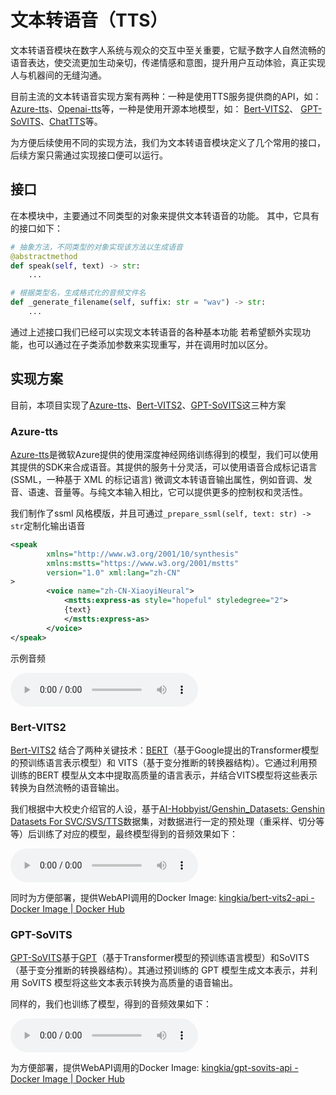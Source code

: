# 文本转语音（TTS）

文本转语音模块在数字人系统与观众的交互中至关重要，它赋予数字人自然流畅的语音表达，使交流更加生动亲切，传递情感和意图，提升用户互动体验，真正实现人与机器间的无缝沟通。

目前主流的文本转语音实现方案有两种：一种是使用TTS服务提供商的API，如： [Azure-tts](https://learn.microsoft.com/zh-cn/azure/ai-services/speech-service/index-text-to-speech)、[Openai-tts](https://platform.openai.com/docs/guides/text-to-speech)等，一种是使用开源本地模型，如：
 [Bert-VITS2](https://github.com/fishaudio/Bert-VITS2)、
 [GPT-SoVITS](https://github.com/RVC-Boss/GPT-SoVITS)、[ChatTTS](https://github.com/2noise/ChatTTS?tab=readme-ov-file)等。

为方便后续使用不同的实现方法，我们为文本转语音模块定义了几个常用的接口，后续方案只需通过实现接口便可以运行。

## 接口

在本模块中，主要通过不同类型的对象来提供文本转语音的功能。
其中，它具有的接口如下：

```python
# 抽象方法，不同类型的对象实现该方法以生成语音
@abstractmethod
def speak(self, text) -> str:
    ...

# 根据类型名，生成格式化的音频文件名
def _generate_filename(self, suffix: str = "wav") -> str:
    ...
```

通过上述接口我们已经可以实现文本转语音的各种基本功能
若希望额外实现功能，也可以通过在子类添加参数来实现重写，并在调用时加以区分。

## 实现方案
目前，本项目实现了[Azure-tts](https://learn.microsoft.com/zh-cn/azure/ai-services/speech-service/index-text-to-speech)、[Bert-VITS2](https://github.com/fishaudio/Bert-VITS2)、[GPT-SoVITS](https://github.com/RVC-Boss/GPT-SoVITS)这三种方案
### Azure-tts

[Azure-tts](https://learn.microsoft.com/zh-cn/azure/ai-services/speech-service/index-text-to-speech)是微软Azure提供的使用深度神经网络训练得到的模型，我们可以使用其提供的SDK来合成语音。其提供的服务十分灵活，可以使用语音合成标记语言 (SSML，一种基于 XML 的标记语言) 微调文本转语音输出属性，例如音调、发音、语速、音量等。与纯文本输入相比，它可以提供更多的控制权和灵活性。

我们制作了ssml 风格模版，并且可通过`_prepare_ssml(self, text: str) -> str`定制化输出语音
```xml
<speak 
        xmlns="http://www.w3.org/2001/10/synthesis"
        xmlns:mstts="https://www.w3.org/2001/mstts"
        version="1.0" xml:lang="zh-CN"
>
        <voice name="zh-CN-XiaoyiNeural">
            <mstts:express-as style="hopeful" styledegree="2">
            {text}
            </mstts:express-as>
        </voice>
</speak>
```

示例音频

<audio controls>
    <source src="audios/Azure-TTS.wav" type="audio/wav">
    Your browser does not support the audio element.
</audio>


### Bert-VITS2
[Bert-VITS2](https://github.com/fishaudio/Bert-VITS2) 结合了两种关键技术：[BERT](https://en.wikipedia.org/wiki/BERT_%28language_model%29)（基于Google提出的Transformer模型的预训练语言表示模型）和 VITS（基于变分推断的转换器结构）。它通过利用预训练的BERT 模型从文本中提取高质量的语言表示，并结合VITS模型将这些表示转换为自然流畅的语音输出。

我们根据中大校史介绍官的人设，基于[AI-Hobbyist/Genshin_Datasets: Genshin Datasets For SVC/SVS/TTS](https://github.com/AI-Hobbyist/Genshin_Datasets)数据集，对数据进行一定的预处理（重采样、切分等等）后训练了对应的模型，最终模型得到的音频效果如下：

<audio controls>
    <source src="audios/Bert-VITS2.wav" type="audio/wav">
    Your browser does not support the audio element.
</audio>

同时为方便部署，提供WebAPI调用的Docker Image: [kingkia/bert-vits2-api - Docker Image | Docker Hub](https://hub.docker.com/r/kingkia/bert-vits2-api)

### GPT-SoVITS
[GPT-SoVITS](https://github.com/RVC-Boss/GPT-SoVITS)基于[GPT](https://en.wikipedia.org/wiki/Generative_pre-trained_transformer)（基于Transformer模型的预训练语言模型）和SoVITS（基于变分推断的转换器结构）。其通过预训练的 GPT 模型生成文本表示，并利用 SoVITS 模型将这些文本表示转换为高质量的语音输出。

同样的，我们也训练了模型，得到的音频效果如下：

<audio controls>
    <source src="audios/GPT-SoVITS.wav" type="audio/wav">
    Your browser does not support the audio element.
</audio>

为方便部署，提供WebAPI调用的Docker Image: [kingkia/gpt-sovits-api - Docker Image | Docker Hub](https://hub.docker.com/r/kingkia/gpt-sovits-api)